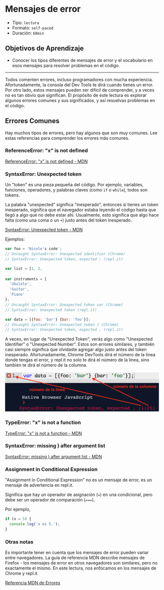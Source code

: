 # Mensajes de error

* Tipo: `lectura`
* Formato: `self-paced`
* Duración: `60min`

## Objetivos de Aprendizaje

* Conocer los tipos diferentes de mensajes de error y el vocabulario en esos
  mensajes para resolver problemas en el código.

***

Todos comenten errores, incluso programadores con mucha experiencia.
Afortunadamente, la consola del Dev Tools te dirá cuando tienes un error.
Por otro lado, estos mensajes pueden ser difícil de comprender, y a veces
no es tan obvio que significan. El propósito de este lectura es explorar algunos
errores comunes y sus significados, y así resuelvas problemas en el código.

## Errores Comunes

Hay muchos tipos de errores, pero hay algunos que son muy comunes. Lee estas
referencias para comprender los errores más comunes.

### ReferenceError: "x" is not defined

[ReferenceError: "x" is not defined - MDN](https://developer.mozilla.org/es/docs/Web/JavaScript/Reference/Errors/Not_defined)

### SyntaxError: Unexpected token

Un "token" es una pieza pequeña del código. Por ejemplo, variables, funciones,
operadores, y palabras claves (como `if` o `while`), todos son tokens.

La palabra "unexpected" significa "inesperado", entonces si tienes un token
inesperado, significa que el navegador estaba leyendo el código hasta que llegó
a algo que no debe estar ahí. Usualmente, esto significa que algo hace falta
(como una coma o un `+`) justo antes del token inesperado.

[SyntaxError: Unexpected token - MDN](https://developer.mozilla.org/es/docs/Web/JavaScript/Reference/Errors/Unexpected_token)

Ejemplos:

```javascript
var foo = 'Nicole's code';
// Uncaught SyntaxError: Unexpected identifier (Chrome)
// SyntaxError: Unexpected token, expected ; (repl.it)
```

```javascript
var list = [1, 2,

var instruments = [
  'Ukulele',
  'Guitar',
  'Piano'
};
// Uncaught SyntaxError: Unexpected token var (Chrome)
// SyntaxError: Unexpected token (repl.it)
```

```javascript
var data = [{foo: 'bar'} {bar: 'foo'}];
// Uncaught SyntaxError: Unexpected token { (Chrome)
// SyntaxError: Unexpected token, expected , (repl.it)
```

A veces, en lugar de "Unexpected Token", verás algo como "Unexpected Identifier"
o "Unexpected Number". Estos son errores similares, y también casi siempre
significa que olvidaste agregar algo justo antes del
token inesperado. Afortunadamente, Chrome DevTools dirá el número de la linea
donde tengas el error, y repl.it no solo te dirá el número de la linea, sino
también te dirá el número de la columna.

![repl.it screenshot](img-line-number.png)

### TypeError: "x" is not a function

[TypeError: "x" is not a function - MDN](https://developer.mozilla.org/es/docs/Web/JavaScript/Reference/Errors/Not_a_function)

### SyntaxError: missing ) after argument list

[SyntaxError: missing ) after argument list - MDN](https://developer.mozilla.org/es/docs/Web/JavaScript/Reference/Errors/Missing_parenthesis_after_argument_list)

### Assignment in Conditional Expression

"Assignment in Conditional Expression" no es un mensaje de error, es un mensaje
de advertencia en repl.it.

Significa que hay un operador de asignación (`=`) en una condicional, pero debe
ser un operador de comparación (`===`).

Por ejemplo,

```javascript
if (x = 5) {
  console.log('x es 5.');
}
```

### Otras notas

Es importante tener en cuenta que los mensajes de error pueden variar entre
navegadores. La guía de referencia MDN describe mensajes de Firefox - los
mensajes de error en otros navegadores son similares, pero no exactamente el
mismo. En este lectura, nos enfocamos en los mensajes de Chrome y repl.it.

[Referencia MDN de Errores](https://developer.mozilla.org/es/docs/Web/JavaScript/Reference/Errors)
